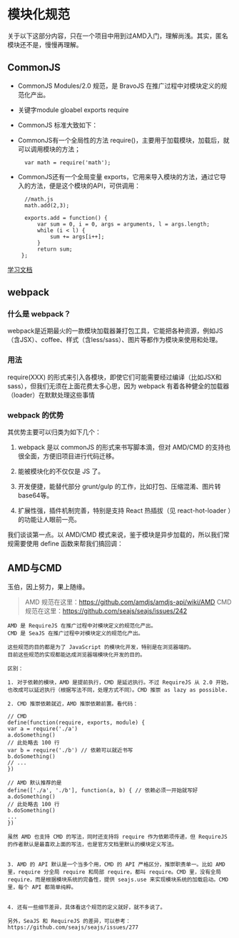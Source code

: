 # 模块化规范
关于以下这部分内容，只在一个项目中用到过AMD入门，理解尚浅。其实，匿名模块还不是，慢慢再理解。
## CommonJS
- CommonJS Modules/2.0 规范，是 BravoJS 在推广过程中对模块定义的规范化产出。

- 关键字module gloabel exports require
- CommonJS 标准大致如下：

- CommonJS有一个全局性的方法 require()，主要用于加载模块，加载后，就可以调用模块的方法；

		var math = require('math');

- CommonJS还有一个全局变量 exports，它用来导入模块的方法，通过它导入的方法，便是这个模块的API，可供调用：

		//math.js
		math.add(2,3);

		exports.add = function() {
    		var sum = 0, i = 0, args = arguments, l = args.length;
    		while (i < l) {
       			sum += args[i++];
    		}
    		return sum;
	   };
[学习文档](http://javascript.ruanyifeng.com/nodejs/module.html)

## webpack
### 什么是 webpack？
webpack是近期最火的一款模块加载器兼打包工具，它能把各种资源，例如JS（含JSX）、coffee、样式（含less/sass）、图片等都作为模块来使用和处理。
### 用法
require(XXX) 的形式来引入各模块，即使它们可能需要经过编译（比如JSX和sass），但我们无须在上面花费太多心思，因为 webpack 有着各种健全的加载器（loader）在默默处理这些事情
### webpack 的优势

其优势主要可以归类为如下几个：

1. webpack 是以 commonJS 的形式来书写脚本滴，但对 AMD/CMD 的支持也很全面，方便旧项目进行代码迁移。

2. 能被模块化的不仅仅是 JS 了。

3. 开发便捷，能替代部分 grunt/gulp 的工作，比如打包、压缩混淆、图片转base64等。

4. 扩展性强，插件机制完善，特别是支持 React 热插拔（见 react-hot-loader ）的功能让人眼前一亮。

我们谈谈第一点。以 AMD/CMD 模式来说，鉴于模块是异步加载的，所以我们常规需要使用 define 函数来帮我们搞回调：


## AMD与CMD 
玉伯，因上努力，果上随缘。

>	AMD 规范在这里：https://github.com/amdjs/amdjs-api/wiki/AMD
	CMD 规范在这里：https://github.com/seajs/seajs/issues/242

	AMD 是 RequireJS 在推广过程中对模块定义的规范化产出。
	CMD 是 SeaJS 在推广过程中对模块定义的规范化产出。

	这些规范的目的都是为了 JavaScript 的模块化开发，特别是在浏览器端的。
	目前这些规范的实现都能达成浏览器端模块化开发的目的。

	区别：

	1. 对于依赖的模块，AMD 是提前执行，CMD 是延迟执行。不过 RequireJS 从 2.0 开始，也改成可以延迟执行（根据写法不同，处理方式不同）。CMD 推崇 as lazy as possible.
	
	2. CMD 推崇依赖就近，AMD 推崇依赖前置。看代码：

	// CMD
	define(function(require, exports, module) {
	var a = require('./a')
	a.doSomething()
	// 此处略去 100 行
	var b = require('./b') // 依赖可以就近书写
	b.doSomething()
	// ... 
	})

	// AMD 默认推荐的是
	define(['./a', './b'], function(a, b) { // 依赖必须一开始就写好
	a.doSomething()
	// 此处略去 100 行
	b.doSomething()
	...
	}) 

	虽然 AMD 也支持 CMD 的写法，同时还支持将 require 作为依赖项传递，但 RequireJS 的作者默认是最喜欢上面的写法，也是官方文档里默认的模块定义写法。


	3. AMD 的 API 默认是一个当多个用，CMD 的 API 严格区分，推崇职责单一。比如 AMD 里，require 分全局 require 和局部 require，都叫 require。CMD 里，没有全局 require，而是根据模块系统的完备性，提供 seajs.use 来实现模块系统的加载启动。CMD 里，每个 API 都简单纯粹。


	4. 还有一些细节差异，具体看这个规范的定义就好，就不多说了。

	另外，SeaJS 和 RequireJS 的差异，可以参考：https://github.com/seajs/seajs/issues/277